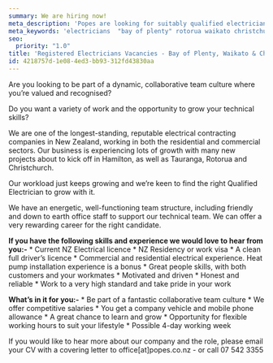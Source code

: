 ```yaml
---
summary: We are hiring now!
meta_description: 'Popes are looking for suitably qualified electricians for Bay of Plenty (Tauranga, Papamoa & Rotorua) plus Waikato and Christchurch projects.'
meta_keywords: 'electricians  "bay of plenty" rotorua waikato christchurch'
seo:
  priority: "1.0"
title: 'Registered Electricians Vacancies - Bay of Plenty, Waikato & Christchurch'
id: 4218757d-1e08-4ed3-bb93-312fd43830aa
---
```

Are you looking to be part of a dynamic, collaborative team culture where you’re valued and recognised?
 
Do you want a variety of work and the opportunity to grow your technical skills?
 
We are one of the longest-standing, reputable electrical contracting companies in New Zealand, working in both the residential and commercial sectors.  Our business is experiencing lots of growth with many new projects about to kick off in Hamilton, as well as Tauranga, Rotorua and Christchurch.
 
Our workload just keeps growing and we’re keen to find the right Qualified Electrician to grow with it. 
 
We have an energetic, well-functioning team structure, including friendly and down to earth office staff to support our technical team. We can offer a very rewarding career for the right candidate.
 
**If you have the following skills and experience we would love to hear from you:-**
	* Current NZ Electrical licence
	* NZ Residency or work visa
	* A clean full driver’s licence
	* Commercial and residential electrical experience. Heat pump installation experience is a bonus
	* Great people skills, with both customers and your workmates
	* Motivated and driven
	* Honest and reliable
	* Work to a very high standard and take pride in your work
 
**What’s in it for you:-**
	* Be part of a fantastic collaborative team culture
	* We offer competitive salaries
	* You get a company vehicle and mobile phone allowance
	* A great chance to learn and grow
	* Opportunity for flexible working hours to suit your lifestyle
	* Possible 4-day working week
 
 
 
If you would like to hear more about our company and the role, please email your CV with a covering letter to office[at]popes.co.nz - or call 07 542 3355